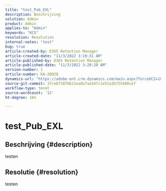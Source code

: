 ```yaml
---
title: "test_Pub_EXL"
description: Beschrijving
solution: Admin
product: Admin
applies-to: "Admin"
keywords: "KCS"
resolution: Resolution
internal-notes: "test"
bug: true
article-created-by: D365 Retention Manager
article-created-date: "11/3/2022 3:19:31 AM"
article-published-by: D365 Retention Manager
article-published-date: "11/3/2022 3:20:20 AM"
version-number: 1
article-number: KA-20928
dynamics-url: "https://adobe-ent.crm.dynamics.com/main.aspx?forceUCI=1&pagetype=entityrecord&etn=knowledgearticle&id=32256f50-265b-ed11-9561-6045bd006149"
source-git-commit: 3fceb73076621ea8a7aa547c1e51a3b725480cef
workflow-type: tm+mt
source-wordcount: '12'
ht-degree: 16%

---
```


# test_Pub_EXL

## Beschrijving {#description}

testen

## Resolutie {#resolution}


testen
